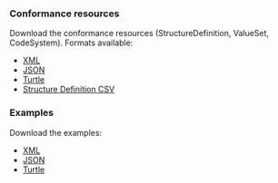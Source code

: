 ### Conformance resources

Download the conformance resources (StructureDefinition, ValueSet, CodeSystem). Formats available:

* [XML](definitions.xml.zip)
* [JSON](definitions.json.zip)
* [Turtle](definitions.ttl.zip)
* [Structure Definition CSV](csvs.zip)

### Examples
Download the examples:

* [XML](examples.xml.zip)
* [JSON](examples.json.zip)
* [Turtle](examples.ttl.zip)
